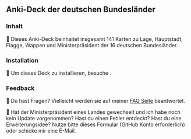 <!-- Place this tag in your head or just before your close body tag. -->
<script async defer src="https://buttons.github.io/buttons.js"></script>

## Anki-Deck der deutschen Bundesländer

### Inhalt

:page_with_curl: Dieses Anki-Deck beinhaltet insgesamt 141 Karten zu Lage, Hauptstadt, Flagge, Wappen und Ministerpräsident der 16 deutschen Bundesländer.

### Installation

:floppy_disk: Um dieses Deck zu installieren, besuche .

### Feedback

:thinking: Du hast Fragen? Vielleicht werden sie auf meiner [FAQ Seite](https://github.com/loelschlaeger/ankidecks#faqs) beantwortet.

:loudspeaker: Hat der Ministerpräsident eines Landes gewechselt und ich habe noch kein Update vorgenommen? Hast du einen Fehler entdeckt? Hast du eine Erweiterungsidee? Nutze bitte dieses Formular (GitHub Konto erforderlich) oder schicke mir eine E-Mail. 